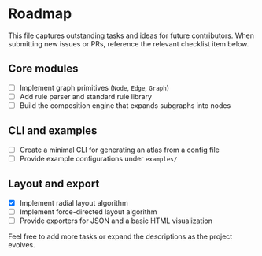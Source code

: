 # Roadmap

This file captures outstanding tasks and ideas for future contributors. When submitting new issues or PRs, reference the relevant checklist item below.

## Core modules
- [ ] Implement graph primitives (`Node`, `Edge`, `Graph`)
- [ ] Add rule parser and standard rule library
- [ ] Build the composition engine that expands subgraphs into nodes

## CLI and examples
- [ ] Create a minimal CLI for generating an atlas from a config file
- [ ] Provide example configurations under `examples/`

## Layout and export
- [x] Implement radial layout algorithm
- [ ] Implement force-directed layout algorithm
- [ ] Provide exporters for JSON and a basic HTML visualization

Feel free to add more tasks or expand the descriptions as the project evolves.
